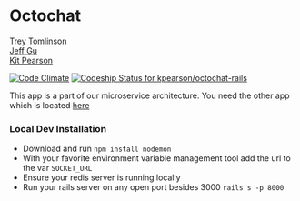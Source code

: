 # Octochat

[Trey Tomlinson](https://github.com/treyx)<br>
[Jeff Gu](https://github.com/jgu2160)<br>
[Kit Pearson](https://github.com/kpearson)


[![Code Climate](https://codeclimate.com/github/kpearson/octochat-rails/badges/gpa.svg)](https://codeclimate.com/github/kpearson/octochat-rails)
[![Codeship Status for kpearson/octochat-rails](https://codeship.com/projects/062604a0-f857-0132-30bb-36c425669d79/status?branch=master)](https://codeship.com/projects/86584)


This app is a part of our microservice architecture. You need the other app which is located [here](http://github.com/kpearson/octochat)

### Local Dev Installation
* Download and run `npm install nodemon`
* With your favorite environment variable management tool add the url to the var `SOCKET_URL`
* Ensure your redis server is running locally
* Run your rails server on any open port besides 3000 `rails s -p 8000`
